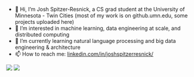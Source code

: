 - 👋 Hi, I’m Josh Spitzer-Resnick, a CS grad student at the University of Minnesota - Twin Cities (most of my work is on github.umn.edu, some projects uploaded here)
- 👀 I’m interested in machine learning, data engineering at scale, and distributed computing
- 🌱 I’m currently learning natural language processing and big data engineering & architecture
- 📫 How to reach me: [linkedin.com/in/joshspitzerresnick/](https://www.linkedin.com/in/joshspitzerresnick)

![](https://komarev.com/ghpvc/?username=joshspitzerresnick&color=blueviolet)
![](https://hit.yhype.me/github/profile?user_id=19559740)

<!---
joshspitzerresnick/joshspitzerresnick is a ✨ special ✨ repository because its `README.md` (this file) appears on your GitHub profile.
You can click the Preview link to take a look at your changes.
--->
